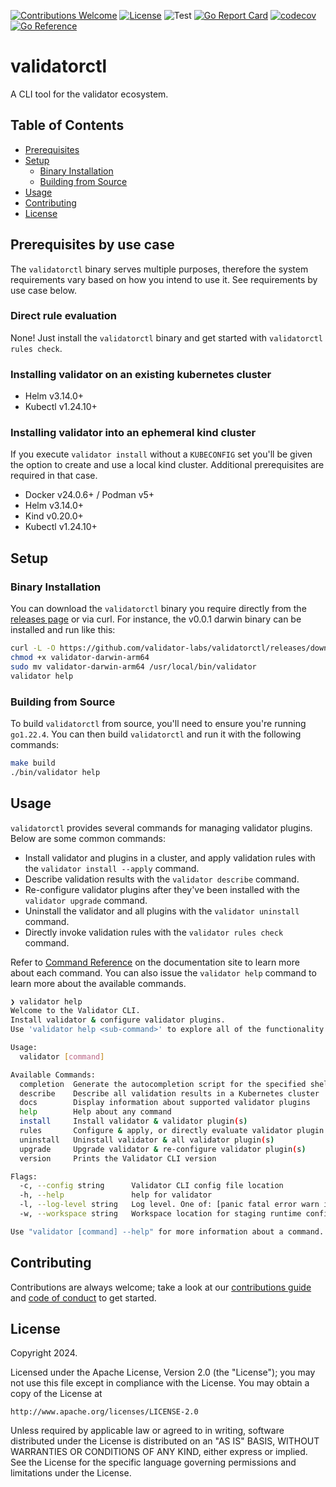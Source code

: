 [![Contributions Welcome](https://img.shields.io/badge/contributions-welcome-brightgreen.svg?style=flat)](https://github.com/validator-labs/validatorctl/issues)
[![License](https://img.shields.io/badge/License-Apache%202.0-blue.svg)](https://opensource.org/licenses/Apache-2.0)
![Test](https://github.com/validator-labs/validatorctl/actions/workflows/test.yaml/badge.svg)
[![Go Report Card](https://goreportcard.com/badge/github.com/validator-labs/validatorctl)](https://goreportcard.com/report/github.com/validator-labs/validatorctl)
[![codecov](https://codecov.io/gh/validator-labs/validatorctl/graph/badge.svg?token=GVZ4LZ5SOY)](https://codecov.io/gh/validator-labs/validatorctl)
[![Go Reference](https://pkg.go.dev/badge/github.com/validator-labs/validatorctl.svg)](https://pkg.go.dev/github.com/validator-labs/validatorctl)

# validatorctl

A CLI tool for the validator ecosystem.

## Table of Contents

- [Prerequisites](#prerequisites)
- [Setup](#setup)
  - [Binary Installation](#binary-installation)
  - [Building from Source](#building-from-source)
- [Usage](#usage)
- [Contributing](#contributing)
- [License](#license)

## Prerequisites by use case

The `validatorctl` binary serves multiple purposes, therefore the system requirements vary based on how you intend to use it. See requirements by use case below.

### Direct rule evaluation

None! Just install the `validatorctl` binary and get started with `validatorctl rules check`.

### Installing validator on an existing kubernetes cluster

- Helm v3.14.0+
- Kubectl v1.24.10+

### Installing validator into an ephemeral kind cluster

If you execute `validator install` without a `KUBECONFIG` set you'll be given the option to create and use a local kind cluster. Additional prerequisites are required in that case.

- Docker v24.0.6+ / Podman v5+
- Helm v3.14.0+
- Kind v0.20.0+
- Kubectl v1.24.10+

## Setup

### Binary Installation

You can download the `validatorctl` binary you require directly from the [releases page](https://github.com/validator-labs/validatorctl/releases) or via curl.
For instance, the v0.0.1 darwin binary can be installed and run like this:

```sh
curl -L -O https://github.com/validator-labs/validatorctl/releases/download/v0.0.1/validator-darwin-arm64
chmod +x validator-darwin-arm64
sudo mv validator-darwin-arm64 /usr/local/bin/validator
validator help
```

### Building from Source

To build `validatorctl` from source, you'll need to ensure you're running `go1.22.4`.
You can then build `validatorctl` and run it with the following commands:

```sh
make build
./bin/validator help
```

## Usage

`validatorctl` provides several commands for managing validator plugins. Below are some common commands:

- Install validator and plugins in a cluster, and apply validation rules with the `validator install --apply` command.
- Describe validation results with the `validator describe` command.
- Re-configure validator plugins after they've been installed with the `validator upgrade` command.
- Uninstall the validator and all plugins with the `validator uninstall` command.
- Directly invoke validation rules with the `validator rules check` command.

Refer to [Command Reference](https://validator-labs.github.io/docs/validatorctl/commands) on the documentation site to learn more about each command. You can also issue the `validator help` command to learn more about the available commands.

```sh
❯ validator help
Welcome to the Validator CLI.
Install validator & configure validator plugins.
Use 'validator help <sub-command>' to explore all of the functionality the Validator CLI has to offer.

Usage:
  validator [command]

Available Commands:
  completion  Generate the autocompletion script for the specified shell
  describe    Describe all validation results in a Kubernetes cluster
  docs        Display information about supported validator plugins
  help        Help about any command
  install     Install validator & validator plugin(s)
  rules       Configure & apply, or directly evaluate validator plugin rules.
  uninstall   Uninstall validator & all validator plugin(s)
  upgrade     Upgrade validator & re-configure validator plugin(s)
  version     Prints the Validator CLI version

Flags:
  -c, --config string      Validator CLI config file location
  -h, --help               help for validator
  -l, --log-level string   Log level. One of: [panic fatal error warn info debug trace] (default "info")
  -w, --workspace string   Workspace location for staging runtime configurations and logs (default "$HOME/.validator")

Use "validator [command] --help" for more information about a command.
```

## Contributing

Contributions are always welcome; take a look at our [contributions guide](https://github.com/validator-labs/.github/blob/main/.github/CONTRIBUTING.md) and [code of conduct](https://github.com/validator-labs/.github/blob/main/.github/CODE_OF_CONDUCT.md) to get started.

## License

Copyright 2024.

Licensed under the Apache License, Version 2.0 (the "License");
you may not use this file except in compliance with the License.
You may obtain a copy of the License at

    http://www.apache.org/licenses/LICENSE-2.0

Unless required by applicable law or agreed to in writing, software
distributed under the License is distributed on an "AS IS" BASIS,
WITHOUT WARRANTIES OR CONDITIONS OF ANY KIND, either express or implied.
See the License for the specific language governing permissions and
limitations under the License.
